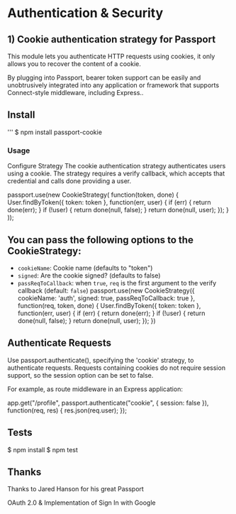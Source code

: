 # Authentication & Security 

## 1) Cookie authentication strategy for Passport

This module lets you authenticate HTTP requests using cookies, it only allows you to recover the content of a cookie.

By plugging into Passport, bearer token support can be easily and unobtrusively integrated into any application or framework that supports Connect-style middleware, including Express..

## Install
''' $ npm install passport-cookie

### Usage
Configure Strategy
The cookie authentication strategy authenticates users using a cookie. The strategy requires a verify callback, which accepts that credential and calls done providing a user.

passport.use(new CookieStrategy(
  function(token, done) {
    User.findByToken({ token: token }, function(err, user) {
      if (err) { return done(err); }
      if (!user) { return done(null, false); }
      return done(null, user);
    });
  }
));
## You can pass the following options to the CookieStrategy:

- `cookieName`: Cookie name (defaults to "token")
- `signed`: Are the cookie signed? (defaults to false)
- `passReqToCallback`: when `true`, `req` is the first argument to the verify callback (default: `false`)
passport.use(new CookieStrategy({
  cookieName: 'auth',
  signed: true,
  passReqToCallback: true
}, function(req, token, done) {
  User.findByToken({ token: token }, function(err, user) {
    if (err) { return done(err); }
    if (!user) { return done(null, false); }
    return done(null, user);
  });
})
## Authenticate Requests
Use passport.authenticate(), specifying the 'cookie' strategy, to authenticate requests. Requests containing cookies do not require session support, so the session option can be set to false.

For example, as route middleware in an Express application:

app.get("/profile",
  passport.authenticate("cookie", { session: false }),
  function(req, res) {
    res.json(req.user);
  });
  
## Tests
$ npm install
$ npm test

## Thanks
Thanks to Jared Hanson for his great Passport






















OAuth 2.0 & Implementation of Sign In with Google
